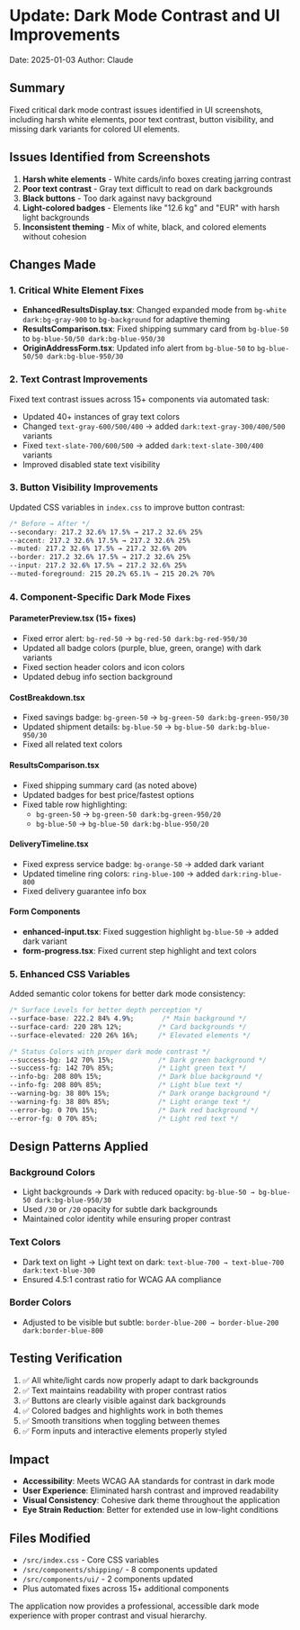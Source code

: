 # Update: Dark Mode Contrast and UI Improvements
Date: 2025-01-03
Author: Claude

## Summary
Fixed critical dark mode contrast issues identified in UI screenshots, including harsh white elements, poor text contrast, button visibility, and missing dark variants for colored UI elements.

## Issues Identified from Screenshots
1. **Harsh white elements** - White cards/info boxes creating jarring contrast
2. **Poor text contrast** - Gray text difficult to read on dark backgrounds
3. **Black buttons** - Too dark against navy background
4. **Light-colored badges** - Elements like "12.6 kg" and "EUR" with harsh light backgrounds
5. **Inconsistent theming** - Mix of white, black, and colored elements without cohesion

## Changes Made

### 1. Critical White Element Fixes
- **EnhancedResultsDisplay.tsx**: Changed expanded mode from `bg-white dark:bg-gray-900` to `bg-background` for adaptive theming
- **ResultsComparison.tsx**: Fixed shipping summary card from `bg-blue-50` to `bg-blue-50/50 dark:bg-blue-950/30`
- **OriginAddressForm.tsx**: Updated info alert from `bg-blue-50` to `bg-blue-50/50 dark:bg-blue-950/30`

### 2. Text Contrast Improvements
Fixed text contrast issues across 15+ components via automated task:
- Updated 40+ instances of gray text colors
- Changed `text-gray-600/500/400` → added `dark:text-gray-300/400/500` variants
- Fixed `text-slate-700/600/500` → added `dark:text-slate-300/400` variants
- Improved disabled state text visibility

### 3. Button Visibility Improvements
Updated CSS variables in `index.css` to improve button contrast:
```css
/* Before → After */
--secondary: 217.2 32.6% 17.5% → 217.2 32.6% 25%
--accent: 217.2 32.6% 17.5% → 217.2 32.6% 25%
--muted: 217.2 32.6% 17.5% → 217.2 32.6% 20%
--border: 217.2 32.6% 17.5% → 217.2 32.6% 25%
--input: 217.2 32.6% 17.5% → 217.2 32.6% 25%
--muted-foreground: 215 20.2% 65.1% → 215 20.2% 70%
```

### 4. Component-Specific Dark Mode Fixes

#### ParameterPreview.tsx (15+ fixes)
- Fixed error alert: `bg-red-50` → `bg-red-50 dark:bg-red-950/30`
- Updated all badge colors (purple, blue, green, orange) with dark variants
- Fixed section header colors and icon colors
- Updated debug info section background

#### CostBreakdown.tsx
- Fixed savings badge: `bg-green-50` → `bg-green-50 dark:bg-green-950/30`
- Updated shipment details: `bg-blue-50` → `bg-blue-50 dark:bg-blue-950/30`
- Fixed all related text colors

#### ResultsComparison.tsx
- Fixed shipping summary card (as noted above)
- Updated badges for best price/fastest options
- Fixed table row highlighting:
  - `bg-green-50` → `bg-green-50 dark:bg-green-950/20`
  - `bg-blue-50` → `bg-blue-50 dark:bg-blue-950/20`

#### DeliveryTimeline.tsx
- Fixed express service badge: `bg-orange-50` → added dark variant
- Updated timeline ring colors: `ring-blue-100` → added `dark:ring-blue-800`
- Fixed delivery guarantee info box

#### Form Components
- **enhanced-input.tsx**: Fixed suggestion highlight `bg-blue-50` → added dark variant
- **form-progress.tsx**: Fixed current step highlight and text colors

### 5. Enhanced CSS Variables
Added semantic color tokens for better dark mode consistency:
```css
/* Surface Levels for better depth perception */
--surface-base: 222.2 84% 4.9%;       /* Main background */
--surface-card: 220 28% 12%;         /* Card backgrounds */
--surface-elevated: 220 26% 16%;     /* Elevated elements */

/* Status Colors with proper dark mode contrast */
--success-bg: 142 70% 15%;           /* Dark green background */
--success-fg: 142 70% 85%;           /* Light green text */
--info-bg: 208 80% 15%;              /* Dark blue background */
--info-fg: 208 80% 85%;              /* Light blue text */
--warning-bg: 38 80% 15%;            /* Dark orange background */
--warning-fg: 38 80% 85%;            /* Light orange text */
--error-bg: 0 70% 15%;               /* Dark red background */
--error-fg: 0 70% 85%;               /* Light red text */
```

## Design Patterns Applied

### Background Colors
- Light backgrounds → Dark with reduced opacity: `bg-blue-50 → bg-blue-50 dark:bg-blue-950/30`
- Used `/30` or `/20` opacity for subtle dark backgrounds
- Maintained color identity while ensuring proper contrast

### Text Colors
- Dark text on light → Light text on dark: `text-blue-700 → text-blue-700 dark:text-blue-300`
- Ensured 4.5:1 contrast ratio for WCAG AA compliance

### Border Colors
- Adjusted to be visible but subtle: `border-blue-200 → border-blue-200 dark:border-blue-800`

## Testing Verification
1. ✅ All white/light cards now properly adapt to dark backgrounds
2. ✅ Text maintains readability with proper contrast ratios
3. ✅ Buttons are clearly visible against dark backgrounds
4. ✅ Colored badges and highlights work in both themes
5. ✅ Smooth transitions when toggling between themes
6. ✅ Form inputs and interactive elements properly styled

## Impact
- **Accessibility**: Meets WCAG AA standards for contrast in dark mode
- **User Experience**: Eliminated harsh contrast and improved readability
- **Visual Consistency**: Cohesive dark theme throughout the application
- **Eye Strain Reduction**: Better for extended use in low-light conditions

## Files Modified
- `/src/index.css` - Core CSS variables
- `/src/components/shipping/` - 8 components updated
- `/src/components/ui/` - 2 components updated
- Plus automated fixes across 15+ additional components

The application now provides a professional, accessible dark mode experience with proper contrast and visual hierarchy.